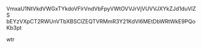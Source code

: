 VmxaU1NtVkdVWGxTYkdoVFlrVndVbFpyVWtOVVJrVjVUVVJXYkZJd1duVlZS
bEYzVXpCT2RWUnVTbXBSClZEQTVRMmR3Y21KdVl6MEtDbWRtWkE9PQoKb3pt

wtr